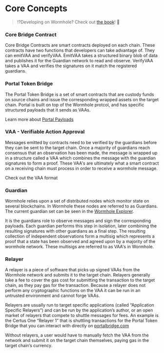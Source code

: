 # Core Concepts

> :interrobang:Developing on Wormhole? Check out [the book](https://book.wormhole.com)! :book:

### **Core Bridge Contract**

Core Bridge Contracts are smart contracts deployed on each chain. These contracts have two functions that developers can take advantage of. They can emitVAA and verifyVAA. EmitVAA takes a structured binary blob of data and publishes it for the Guardian network to read and observe. VerifyVAA takes a VAA and verifies the signatures on it match the registered guardians.

### **Portal Token Bridge**

The Portal Token Bridge is a set of smart contracts that are custody funds on source chains and issue the corresponding wrapped assets on the target chain. Portal is built on top of the Wormhole protcol, and has specific structured payloads that it sends as VAAs.

Learn more about [Portal Payloads](portal-payloads.md)

### **VAA - Verifiable Action Approval**

Messages emitted by contracts need to be verified by the guardians before they can be sent to the target chain. Once a majority of guardians reach consensus that an observation has been made, the message is wrapped up in a structure called a VAA which combines the message with the guardian signatures to form a proof. These VAA's are ultimately what a smart contract on a receiving chain must process in order to receive a wormhole message.

Check out the VAA format

### **Guardian**

Wormhole relies upon a set of distributed nodes which monitor state on several blockchains. In Wormhole these nodes are referred to as Guardians. The current guardian set can be seen in the [Wormhole Explorer](https://wormholenetwork.com/network/).

It is the guardians role to observe messages and sign the corresponding payloads. Each guardian performs this step in isolation, later combining the resulting signatures with other guardians as a final step. The resulting collection of independent observations form a multisig which represents a proof that a state has been observed and agreed upon by a majority of the wormhole network. These multisigs are referred to as VAA's in Wormhole.

### **Relayer**

A relayer is a piece of software that picks up signed VAAs from the Wormhole network and submits it to the target chain. Relayers generally take a fee to cover the gas cost for submitting the transaction to the target chain, as they pay gas for the transaction. Because a relayer does not perform any cryptographic functions on the VAA it can be run in an untrusted environment and cannot forge VAAs.

Relayers are usually run to target specific applications (called “Application Specific Relayers”) and can be run by the application’s author, or an open market of relayers that compete to shuttle messages for fees. An example is the Certus One “Relayer 1” that is shuttling transactions for the Portal Token Bridge that you can interact with directly on [portalbridge.com](http://portalbridge.com)

Without relayers, a user would have to manually fetch the VAA from the network and submit it on the target chain themselves, paying gas in the target chain’s currency.
